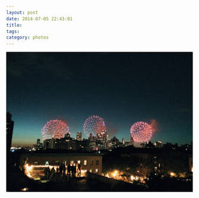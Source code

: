 ```yaml
---
layout: post
date: 2014-07-05 22:43:01
title: 
tags:
category: photos
---
```


![title](/assets/photoblog/4th-july-2014.jpg)